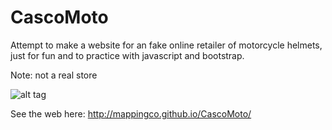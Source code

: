 CascoMoto
=========

Attempt to make a website for an fake online retailer of motorcycle helmets, just for fun and to practice with javascript and bootstrap. 

Note: not a real store


![alt tag](https://raw.github.com/mappingCo/CascoMoto/master/img/logo.png)

See the web here: http://mappingco.github.io/CascoMoto/

